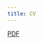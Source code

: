 ```yaml
---
title: CV
---
```


<script setup>
import Resume from './components/Resume.vue'
import Tag from './components/Tag.vue'
</script>

<div style="padding-bottom: 30px">
<a href="/blog/BryanMelanson-CV.pdf" target="_blank">
  <Tag :color="'secondary'" :key="k" class="item">PDF</Tag>
</a>
</div>

<Resume />
